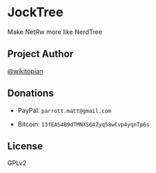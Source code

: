 JockTree
========

Make NetRw more like NerdTree

Project Author
---------------

[@wikitopian](https://github.com/wikitopian)

Donations
---------

* PayPal: `parrott.matt@gmail.com`

* Bitcoin: `13fEAS4B9dTMNXS64Zyq58wCvp4yqnTp6s`

License
-------

GPLv2
